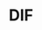 ---
blog: https://medium.com/decentralized-identity
codehost: https://github.com/decentralized-identity
keywords:
- Decentralized Identity Foundation
logohandle: identityfoundation
sort: dif
title: DIF
twitter: https://x.com/DecentralizedID
website: https://identity.foundation/
---